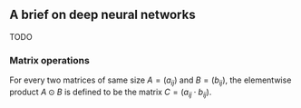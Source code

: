 ## A brief on deep neural networks

TODO

### Matrix operations

For every two matrices of same size $A=(a_{ij})$ and $B=(b_{ij})$, the elementwise product $A \odot B$ is defined to be the matrix $C = (a_{ij} \cdot b_{ij})$.
